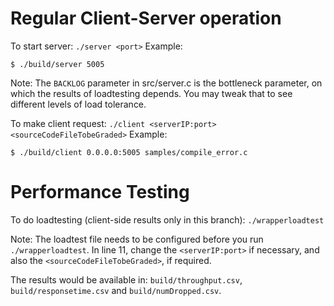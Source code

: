 # Regular Client-Server operation

To start server: `./server <port>`
Example:

```
$ ./build/server 5005
```

Note: The `BACKLOG` parameter in src/server.c is the bottleneck parameter, on which the results of loadtesting depends. You may tweak that to see different levels of load tolerance.

To make client request: `./client <serverIP:port> <sourceCodeFileTobeGraded>`
Example:

```
$ ./build/client 0.0.0.0:5005 samples/compile_error.c
```

# Performance Testing

To do loadtesting (client-side results only in this branch): `./wrapperloadtest`

Note: The loadtest file needs to be configured before you run `./wrapperloadtest`. In line 11, change the `<serverIP:port>` if necessary, and also the `<sourceCodeFileTobeGraded>`, if required.

The results would be available in: `build/throughput.csv`, `build/responsetime.csv` and `build/numDropped.csv`.
